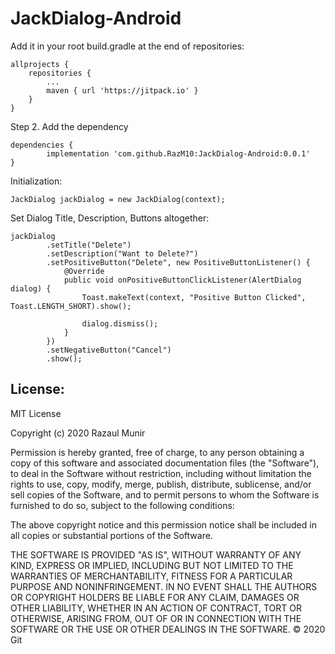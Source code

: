 # JackDialog-Android



Add it in your root build.gradle at the end of repositories:

	allprojects {
		repositories {
			...
			maven { url 'https://jitpack.io' }
		}
	}



Step 2. Add the dependency

	dependencies {
	        implementation 'com.github.RazM10:JackDialog-Android:0.0.1'
	}


Initialization:

	JackDialog jackDialog = new JackDialog(context);

Set Dialog Title, Description, Buttons altogether:

	jackDialog
            .setTitle("Delete")
            .setDescription("Want to Delete?")
            .setPositiveButton("Delete", new PositiveButtonListener() {
                @Override
                public void onPositiveButtonClickListener(AlertDialog dialog) {
                    Toast.makeText(context, "Positive Button Clicked", Toast.LENGTH_SHORT).show();
                                
                    dialog.dismiss();
                }
            })
            .setNegativeButton("Cancel")
            .show();



## License:

MIT License

Copyright (c) 2020 Razaul Munir

Permission is hereby granted, free of charge, to any person obtaining a copy
of this software and associated documentation files (the "Software"), to deal
in the Software without restriction, including without limitation the rights
to use, copy, modify, merge, publish, distribute, sublicense, and/or sell
copies of the Software, and to permit persons to whom the Software is
furnished to do so, subject to the following conditions:

The above copyright notice and this permission notice shall be included in all
copies or substantial portions of the Software.

THE SOFTWARE IS PROVIDED "AS IS", WITHOUT WARRANTY OF ANY KIND, EXPRESS OR
IMPLIED, INCLUDING BUT NOT LIMITED TO THE WARRANTIES OF MERCHANTABILITY,
FITNESS FOR A PARTICULAR PURPOSE AND NONINFRINGEMENT. IN NO EVENT SHALL THE
AUTHORS OR COPYRIGHT HOLDERS BE LIABLE FOR ANY CLAIM, DAMAGES OR OTHER
LIABILITY, WHETHER IN AN ACTION OF CONTRACT, TORT OR OTHERWISE, ARISING FROM,
OUT OF OR IN CONNECTION WITH THE SOFTWARE OR THE USE OR OTHER DEALINGS IN THE
SOFTWARE.
© 2020 Git
